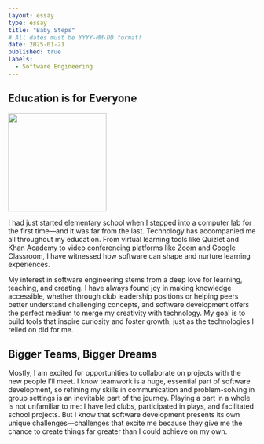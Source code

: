 ```yaml
---
layout: essay
type: essay
title: "Baby Steps"
# All dates must be YYYY-MM-DD format!
date: 2025-01-21
published: true
labels:
  - Software Engineering
---
```


## Education is for Everyone

<img width="200px" class="rounded float-start pe-4" src="../img/https://encrypted-tbn0.gstatic.com/images?q=tbn:ANd9GcSWurRYyqGroSzX0n7dS99FSA3vVa9oinLHPg&s">

I had just started elementary school when I stepped into a computer lab for the first time—and it was far from the last. Technology has accompanied me all throughout my education. From virtual learning tools like Quizlet and Khan Academy to video conferencing platforms like Zoom and Google Classroom, I have witnessed how software can shape and nurture learning experiences.

My interest in software engineering stems from a deep love for learning, teaching, and creating. I have always found joy in making knowledge accessible, whether through club leadership positions or helping peers better understand challenging concepts, and software development offers the perfect medium to merge my creativity with technology. My goal is to build tools that inspire curiosity and foster growth, just as the technologies I relied on did for me.

## Bigger Teams, Bigger Dreams

Mostly, I am excited for opportunities to collaborate on projects with the new people I’ll meet. I know teamwork is a huge, essential part of software development, so refining my skills in communication and problem-solving in group settings is an inevitable part of the journey. Playing a part in a whole is not unfamiliar to me: I have led clubs, participated in plays, and facilitated school projects. But I know that software development presents its own unique challenges—challenges that excite me because they give me the chance to create things far greater than I could achieve on my own.
